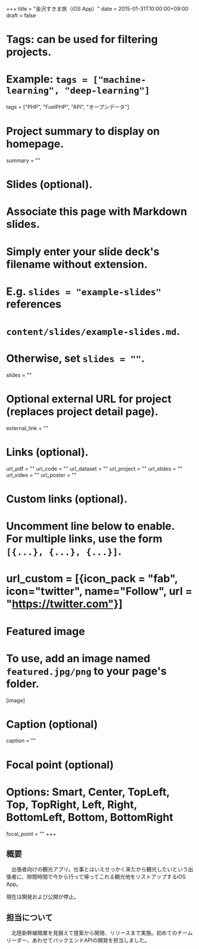 +++
title = "金沢すきま旅（iOS App）"
date = 2015-01-31T10:00:00+09:00
draft = false

# Tags: can be used for filtering projects.
# Example: `tags = ["machine-learning", "deep-learning"]`
tags = ["PHP", "FuelPHP", "API", "オープンデータ"]

# Project summary to display on homepage.
summary = ""

# Slides (optional).
#   Associate this page with Markdown slides.
#   Simply enter your slide deck's filename without extension.
#   E.g. `slides = "example-slides"` references 
#   `content/slides/example-slides.md`.
#   Otherwise, set `slides = ""`.
slides = ""

# Optional external URL for project (replaces project detail page).
external_link = ""

# Links (optional).
url_pdf = ""
url_code = ""
url_dataset = ""
url_project = ""
url_slides = ""
url_video = ""
url_poster = ""

# Custom links (optional).
#   Uncomment line below to enable. For multiple links, use the form `[{...}, {...}, {...}]`.
# url_custom = [{icon_pack = "fab", icon="twitter", name="Follow", url = "https://twitter.com"}]

# Featured image
# To use, add an image named `featured.jpg/png` to your page's folder. 
[image]
  # Caption (optional)
  caption = ""

  # Focal point (optional)
  # Options: Smart, Center, TopLeft, Top, TopRight, Left, Right, BottomLeft, Bottom, BottomRight
  focal_point = ""
+++

## 概要
　出張者向けの観光アプリ。仕事とはいえせっかく来たから観光したいという出張者に、隙間時間で今から行って帰ってこれる観光地をリストアップするiOS App。

現在は開発および公開が停止。

## 担当について
　北陸新幹線開業を見据えて提案から開発、リリースまで実施。初めてのチームリーダー、あわせてバックエンドAPIの開発を担当しました。

